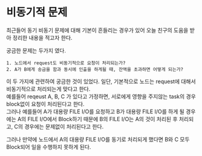 # 비동기적 문제

최근들어 동기 비동기 문제에 대해 기본이 흔들리는 경우가 있어 오늘 친구의 도움을 받아 정리한 내용을 적고자 한다.

궁금한 문제는 두가지 였다.

```
1. 노드에서 request도 비동기적으로 요청이 처리되는가?
2. A가 B에게 송금을 함과 동시에 인출을 하게될 때, 잔액을 초과하면 어떻게 되는가?
```

이 두 가지에 관련하여 궁금한 것이 있었다.
일단, 기본적으로 노드는 request에 대해서 비동기적으로 처리되는게 맞다고 한다.<br>
예를들어 reqeust A, B, C 가 있다고 가정하면, 서로에게 영향을 주지않는 task의 경우 block없이 요청이 처리된다고 한다.<br>
그러나 예를들어 A가 대용량 FILE I/O를 요청하고 B가 대용량 FILE I/O를 하게 될 경우에는 A의 FILE I/O에서 Block하기 때문에 B의 FILE I/O는 A의 것이 처리된 후 처리되고, C의 경우에는 문제없이 처리된다고 한다.<br>

그러나 만약에 노드에서 A의 대용량 FILE I/O를 동기로 처리되게 했다면 B와 C 모두 Block되어 일을 수행하지 못하게 된다.<br>
